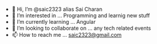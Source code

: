- 👋 Hi, I’m @saic2323 alias Sai Charan
- 👀 I’m interested in ... Programming and learnig new stuff
- 🌱 I’m currently learning ... Angular
- 💞️ I’m looking to collaborate on ... any tech related events
- 📫 How to reach me ... saic2323@gmail.com

<!---
saic2323/saic2323 is a ✨ special ✨ repository because its `README.md` (this file) appears on your GitHub profile.
You can click the Preview link to take a look at your changes.
--->
